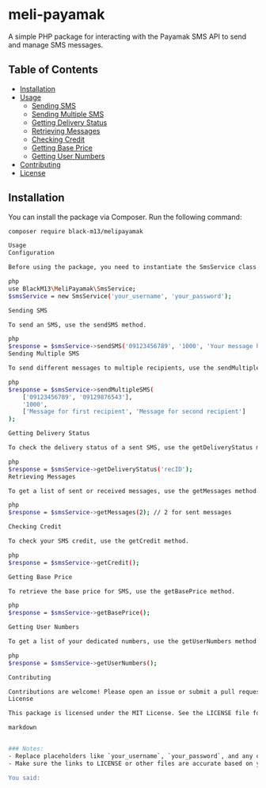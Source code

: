 # meli-payamak

A simple PHP package for interacting with the Payamak SMS API to send and manage SMS messages.

## Table of Contents

- [Installation](#installation)
- [Usage](#usage)
  - [Sending SMS](#sending-sms)
  - [Sending Multiple SMS](#sending-multiple-sms)
  - [Getting Delivery Status](#getting-delivery-status)
  - [Retrieving Messages](#retrieving-messages)
  - [Checking Credit](#checking-credit)
  - [Getting Base Price](#getting-base-price)
  - [Getting User Numbers](#getting-user-numbers)
- [Contributing](#contributing)
- [License](#license)

## Installation

You can install the package via Composer. Run the following command:

```bash
composer require black-m13/melipayamak

Usage
Configuration

Before using the package, you need to instantiate the SmsService class with your Payamak credentials.

php
use BlackM13\MeliPayamak\SmsService;
$smsService = new SmsService('your_username', 'your_password');

Sending SMS

To send an SMS, use the sendSMS method.

php
$response = $smsService->sendSMS('09123456789', '1000', 'Your message here');
Sending Multiple SMS

To send different messages to multiple recipients, use the sendMultipleSMS method.

php
$response = $smsService->sendMultipleSMS(
    ['09123456789', '09129876543'],
    '1000',
    ['Message for first recipient', 'Message for second recipient']
);

Getting Delivery Status

To check the delivery status of a sent SMS, use the getDeliveryStatus method with the recID you received during sending.

php
$response = $smsService->getDeliveryStatus('recID');
Retrieving Messages

To get a list of sent or received messages, use the getMessages method.

php
$response = $smsService->getMessages(2); // 2 for sent messages

Checking Credit

To check your SMS credit, use the getCredit method.

php
$response = $smsService->getCredit();

Getting Base Price

To retrieve the base price for SMS, use the getBasePrice method.

php
$response = $smsService->getBasePrice();

Getting User Numbers

To get a list of your dedicated numbers, use the getUserNumbers method.

php
$response = $smsService->getUserNumbers();

Contributing

Contributions are welcome! Please open an issue or submit a pull request.
License

This package is licensed under the MIT License. See the LICENSE file for details.

markdown


### Notes:
- Replace placeholders like `your_username`, `your_password`, and any other sample data with actual examples.
- Make sure the links to LICENSE or other files are accurate based on your project's structure.

You said:

